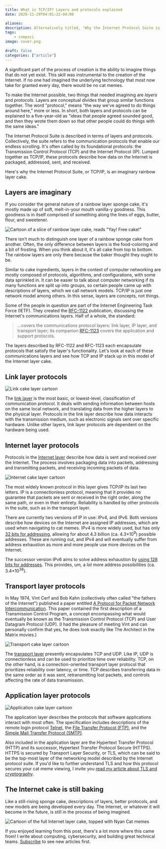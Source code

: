 ```yaml
---
title: What is TCP/IP? Layers and protocols explained
date: 2020-11-29T04:01:22-04:00

aliases:
description: Alternatively titled, "Why the Internet Protocol Suite is an imaginary rainbow layer cake"
tags:
    - compsci
image: cover.png
 
draft: false
categories: ["article"]
---
```


A significant part of the process of creation is the ability to imagine things that do not yet exist. This skill was instrumental to the creation of the Internet. If no one had imagined the underlying technology that most now take for granted every day, there would be no cat memes.

To make the Internet possible, two things that needed imagining are *layers* and *protocols.* Layers are conceptual divides that group similar functions together. The word "protocol," means "the way we've agreed to do things around here," more or less. In short, both layers and protocols can be explained to a five-year-old as "ideas that people agreed sounded good, and then they wrote them down so that other people could do things with the same ideas."

The Internet Protocol Suite is described in terms of layers and protocols. Collectively, the suite refers to the communication protocols that enable our endless scrolling. It's often called by its foundational protocols: the Transmission Control Protocol (TCP) and the Internet Protocol (IP). Lumped together as TCP/IP, these protocols describe how data on the Internet is packaged, addressed, sent, and received.

Here's why the Internet Protocol Suite, or TCP/IP, is an imaginary rainbow layer cake.

## Layers are imaginary

If you consider the general nature of a rainbow layer sponge cake, it's mostly made up of soft, melt-in-your mouth vanilla-y goodness. This goodness is in itself comprised of something along the lines of eggs, butter, flour, and sweetener.

![Cartoon of a slice of rainbow layer cake, reads "Yay! Free cake!"](free-cake.png)

There isn't much to distinguish one layer of a rainbow sponge cake from another. Often, the only difference between layers is the food-coloring and a bit of frosting. When you think about it, it's all cake from top to bottom. The rainbow layers are only there because the baker thought they ought to be.

Similar to cake ingredients, layers in the context of computer networking are mostly composed of protocols, algorithms, and configurations, with some data sprinkled in. It can be easier to talk about computer networking if its many functions are split up into groups, so certain people came up with descriptions of layers, which we call network models. TCP/IP is just one network model among others. In this sense, layers are concepts, not things.

Some of the people in question are part of the Internet Engineering Task Force (IETF). They created the [RFC-1122](https://tools.ietf.org/html/rfc1122) publication, discussing the Internet's communications layers. Half of a whole, the standard:

> ...covers the communications protocol layers: link layer, IP layer, and transport layer; its companion [RFC-1123](https://tools.ietf.org/html/rfc1123) covers the application and support protocols.

The layers described by RFC-1122 and RFC-1123 each encapsulate protocols that satisfy the layer's functionality. Let's look at each of these communications layers and see how TCP and IP stack up in this model of the Internet layer cake.

## Link layer protocols

![Link cake layer cartoon](link.png)

The [link layer](https://datatracker.ietf.org/doc/html/rfc1122#page-21) is the most basic, or lowest-level, classification of communication protocol. It deals with sending information between hosts on the same local network, and translating data from the higher layers to the physical layer. Protocols in the link layer describe how data interacts with the transmission medium, such as electronic signals sent over specific hardware. Unlike other layers, link layer protocols are dependent on the hardware being used.

## Internet layer protocols

Protocols in the [Internet layer](https://tools.ietf.org/html/rfc1122#page-27) describe how data is sent and received over the Internet. The process involves packaging data into packets, addressing and transmitting packets, and receiving incoming packets of data.

![Internet cake layer cartoon](internet.png)

The most widely known protocol in this layer gives TCP/IP its last two letters. IP is a connectionless protocol, meaning that it provides no guarantee that packets are sent or received in the right order, along the same path, or even in their entirety. Reliability is handled by other protocols in the suite, such as in the transport layer.

There are currently two versions of IP in use: IPv4, and IPv6. Both versions describe how devices on the Internet are assigned IP addresses, which are used when navigating to cat memes. IPv4 is more widely used, but has only [32 bits for addressing](https://tools.ietf.org/html/rfc791#section-2.3), allowing for about 4.3 billion (ca. 4.3×10<sup>9</sup>) possible addresses. These are running out, and IPv4 and will eventually suffer from address exhaustion as more and more people use more devices on the Internet.

The successor version IPv6 aims to solve address exhaustion by [using 128 bits for addresses](https://tools.ietf.org/html/rfc8200#section-1). This provides, um, a *lot* more address possibilities (ca. 3.4×10<sup>38</sup>).

## Transport layer protocols

In May 1974, Vint Cerf and Bob Kahn (collectively often called "the fathers of the Internet") published a paper entitled [A Protocol for Packet Network Intercommunication](https://web.archive.org/web/20160304150203/http://ece.ut.ac.ir/Classpages/F84/PrincipleofNetworkDesign/Papers/CK74.pdf). This paper contained the first description of a Transmission Control Program, a concept encompassing what would eventually be known as the Transmission Control Protocol (TCP) and User Datagram Protocol (UDP). (I had the pleasure of meeting Vint and can personally confirm that yes, he does look exactly like The Architect in the Matrix movies.)

![Transport cake layer cartoon](transport.png)

The [transport layer](https://tools.ietf.org/html/rfc1122#page-77) presently encapsulates TCP and UDP. Like IP, UDP is connectionless and can be used to prioritize time over reliability. TCP, on the other hand, is a connection-oriented transport layer protocol that prioritizes reliability over latency, or time. TCP describes transferring data in the same order as it was sent, retransmitting lost packets, and controls affecting the rate of data transmission.

## Application layer protocols

![Application cake layer cartoon](application.png)

The application layer describes the protocols that software applications interact with most often. The specification includes descriptions of the remote login protocol [Telnet](https://tools.ietf.org/html/rfc1123#section-3), the [File Transfer Protocol (FTP)](https://tools.ietf.org/html/rfc1123#section-4), and the [Simple Mail Transfer Protocol (SMTP)](https://tools.ietf.org/html/rfc1123#section-5).

Also included in the application layer are the Hypertext Transfer Protocol (HTTP) and its successor, Hypertext Transfer Protocol Secure (HTTPS). HTTPS is secured by Transport Layer Security, or TLS, which can be said to be the top-most layer of the networking model described by the Internet protocol suite. If you'd like to further understand TLS and how this protocol secures your cat meme viewing, I invite you [read my article about TLS and cryptography](/blog/tls).

## The Internet cake is still baking

Like a still-rising sponge cake, descriptions of layers, better protocols, and new models are being developed every day. The Internet, or whatever it will become in the future, is still in the process of being imagined.

![Cartoon of the full Internet layer cake, topped with Nyan Cat memes](cake.png)

If you enjoyed learning from this post, there's a lot more where this came from! I write about computing, cybersecurity, and building great technical teams. [Subscribe](/) to see new articles first.
